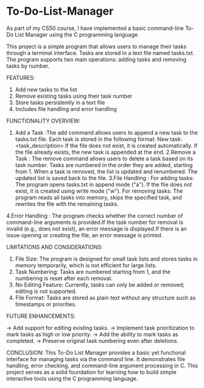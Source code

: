 # To-Do-List-Manager

As part of my CS50 course, I have implemented a basic command-line To-Do List Manager using the C programming language.

This project is a simple program that allows users to manage their tasks through a terminal interface. Tasks are stored in a text file named tasks.txt. The program supports two main operations: adding tasks and removing tasks by number.

FEATURES:
1. Add new tasks to the list
2. Remove existing tasks using their task number
3. Store tasks persistently in a text file
4. Includes file handling and error handling

FUNCTIONALITY OVERVIEW:
1. Add a Task :The add command allows users to append a new task to the tasks.txt file. Each task is stored in the following format:    New task: <task_description>
               If the file does not exist, it is created automatically. If the file already exists, the new task is appended at the end.
2.Remove a Task : The remove command allows users to delete a task based on its task number. Tasks are numbered in the order they are added, starting from 1. When a task is removed, the list is updated and                          renumbered. The updated list is saved back to the file.
3.File Handling :
         For adding tasks: The program opens tasks.txt in append mode ("a"). If the file does not exist, it is created using write mode ("w").
         For removing tasks: The program reads all tasks into memory, skips the specified task, and rewrites the file with the remaining tasks.
         
4.Error Handling : The program checks whether the correct number of command-line arguments is provided.If the task number for removal is invalid (e.g., does not exist), an error message is displayed.If there is                      an issue opening or creating the file, an error message is printed.

LIMITATIONS AND CONSIDERATIONS:
1. File Size: The program is designed for small task lists and stores tasks in memory temporarily, which is not efficient for large lists.
2. Task Numbering: Tasks are numbered starting from 1, and the numbering is reset after each removal.
3. No Editing Feature: Currently, tasks can only be added or removed; editing is not supported.
4. File Format: Tasks are stored as plain text without any structure such as timestamps or priorities.

FUTURE ENHANCEMENTS:

-> Add support for editing existing tasks.
-> Implement task prioritization to mark tasks as high or low priority.
-> Add the ability to mark tasks as completed.
-> Preserve original task numbering even after deletions.

CONCLUSION:
This To-Do List Manager provides a basic yet functional interface for managing tasks via the command line. It demonstrates file handling, error checking, and command-line argument processing in C. This project serves as a solid foundation for learning how to build simple interactive tools using the C programming language.

